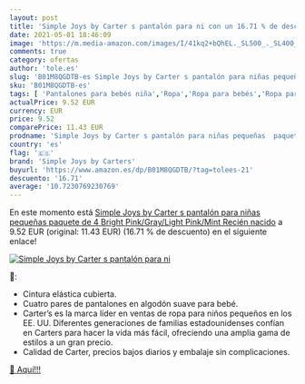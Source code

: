 ```yaml
---
layout: post
title: 'Simple Joys by Carter s pantalón para ni con un 16.71 % de descuento'
date: 2021-05-01 18:46:09
image: 'https://m.media-amazon.com/images/I/41kq2+bQhEL._SL500_._SL400_.jpg'
comments: true
category: ofertas
author: 'tole.es'
slug: 'B01M8QGDTB-es Simple Joys by Carter s pantalón para niñas pequeñas...'
sku: 'B01M8QGDTB-es'
tags: [ 'Pantalones para bebés niña','Ropa','Ropa para bebés','Ropa para bebés niña','pantalón','simple joys by carters', ]
actualPrice: 9.52 EUR
currency: EUR
price: 9.52
comparePrice: 11.43 EUR
prodname: 'Simple Joys by Carter s pantalón para niñas pequeñas  paquete de 4  Bright Pink/Gray/Light Pink/Mint  Recién nacido'
country: 'es'
flag: '🇪🇸'
brand: 'Simple Joys by Carters'
buyurl: 'https://www.amazon.es/dp/B01M8QGDTB/?tag=tolees-21'
descuento: '16.71'
average: '10.7230769230769'
---
```


En este momento está [Simple Joys by Carter s pantalón para niñas pequeñas  paquete de 4  Bright Pink/Gray/Light Pink/Mint  Recién nacido](https://www.amazon.es/dp/B01M8QGDTB/?tag=tolees-21) a 9.52 EUR (original: 11.43 EUR) (16.71 %  de descuento) en el siguiente enlace!

[![Simple Joys by Carter s pantalón para ni](https://m.media-amazon.com/images/I/41kq2+bQhEL._SL500_._SL400_.jpg)](https://www.amazon.es/dp/B01M8QGDTB/?tag=tolees-21)

🔎:

- Cintura elástica cubierta.
- Cuatro pares de pantalones en algodón suave para bebé.
- Carter’s es la marca líder en ventas de ropa para niños pequeños en los EE. UU. Diferentes generaciones de familias estadounidenses confían en Carters para hacer la vida más fácil, ofreciendo una amplia gama de estilos a un gran precio.
- Calidad de Carter, precios bajos diarios y embalaje sin complicaciones.

[🛒 Aquí!!!](https://www.amazon.es/dp/B01M8QGDTB/?tag=tolees-21)
